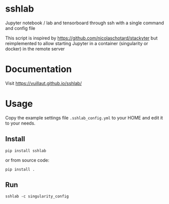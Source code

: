 # sshlab

Jupyter notebook / lab and tensorboard through ssh with a single command and config file

This script is inspired by https://github.com/nicolaschotard/stackyter but reimplemented to allow starting Jupyter in a container (singularity or docker) in the remote server

# Documentation

Visit https://vuillaut.github.io/sshlab/

# Usage

Copy the example settings file `.sshlab_config.yml` to your HOME and edit it to your needs.

## Install


```
pip install sshlab
```

or from source code:

```
pip install .
```

## Run 

```
sshlab -c singularity_config
```

